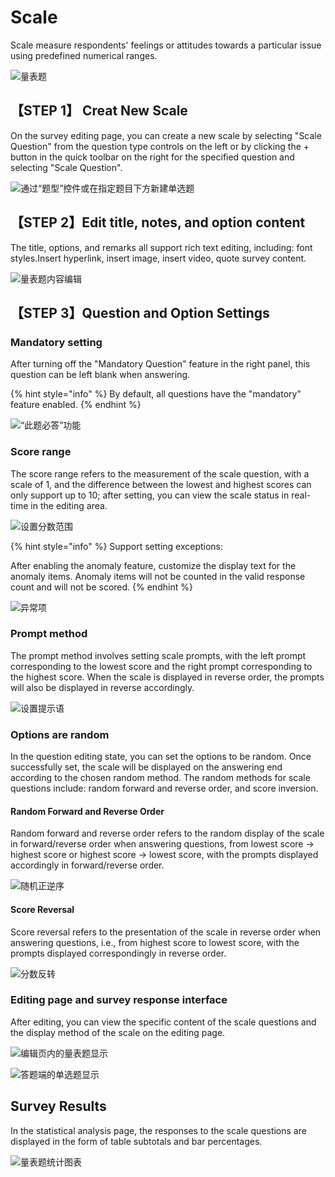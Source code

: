 # Scale

Scale measure respondents' feelings or attitudes towards a particular issue using predefined numerical ranges.

![量表题](<../../.gitbook/assets/image (101) (1).png>)

## 【STEP 1】 Creat New Scale

On the survey editing page, you can create a new scale by selecting "Scale Question" from the question type controls on the left or by clicking the + button in the quick toolbar on the right for the specified question and selecting "Scale Question".

![通过“题型”控件或在指定题目下方新建单选题](<../../.gitbook/assets/Snipaste_2023-10-10_15-15-53 (1).png>)

## 【STEP 2】Edit title, notes, and option content

The title, options, and remarks all support rich text editing, including: font styles.Insert hyperlink, insert image, insert video, quote survey content.

![量表题内容编辑](../../.gitbook/assets/Snipaste_2023-10-10_16-06-01.png)

## 【STEP 3】Question and Option Settings

### Mandatory setting

After turning off the "Mandatory Question" feature in the right panel, this question can be left blank when answering.

{% hint style="info" %}
By default, all questions have the "mandatory" feature enabled.
{% endhint %}

![“此题必答”功能](../../.gitbook/assets/Snipaste_2023-10-10_16-06-48.png)

### Score range

The score range refers to the measurement of the scale question, with a scale of 1, and the difference between the lowest and highest scores can only support up to 10; after setting, you can view the scale status in real-time in the editing area.

![设置分数范围](../../.gitbook/assets/Snipaste_2023-10-10_16-08-08.png)

{% hint style="info" %}
Support setting exceptions:

After enabling the anomaly feature, customize the display text for the anomaly items. Anomaly items will not be counted in the valid response count and will not be scored.
{% endhint %}

![异常项](../../.gitbook/assets/Snipaste_2023-10-10_16-09-58.png)

### Prompt method

The prompt method involves setting scale prompts, with the left prompt corresponding to the lowest score and the right prompt corresponding to the highest score. When the scale is displayed in reverse order, the prompts will also be displayed in reverse accordingly.

![设置提示语](../../.gitbook/assets/Snipaste_2023-10-10_16-10-57.png)

### Options are random

In the question editing state, you can set the options to be random. Once successfully set, the scale will be displayed on the answering end according to the chosen random method. The random methods for scale questions include: random forward and reverse order, and score inversion.

#### Random Forward and Reverse Order

Random forward and reverse order refers to the random display of the scale in forward/reverse order when answering questions, from lowest score -> highest score or highest score -> lowest score, with the prompts displayed accordingly in forward/reverse order.

![随机正逆序](../../.gitbook/assets/Snipaste_2023-10-10_16-12-55.png)

#### Score Reversal

Score reversal refers to the presentation of the scale in reverse order when answering questions, i.e., from highest score to lowest score, with the prompts displayed correspondingly in reverse order.

![分数反转](<../../.gitbook/assets/Snipaste_2023-10-10_16-13-52 (2).png>)

### Editing page and survey response interface

After editing, you can view the specific content of the scale questions and the display method of the scale on the editing page.

![编辑页内的量表题显示](<../../.gitbook/assets/image (140).png>)

![答题端的单选题显示](<../../.gitbook/assets/image (261).png>)

## Survey Results

In the statistical analysis page, the responses to the scale questions are displayed in the form of table subtotals and bar percentages.

![量表题统计图表](../../.gitbook/assets/Snipaste_2023-10-10_16-17-13.png)

